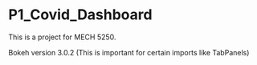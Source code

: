 # P1_Covid_Dashboard
This is a project for MECH 5250. 

Bokeh version 3.0.2
(This is important for certain imports like TabPanels)